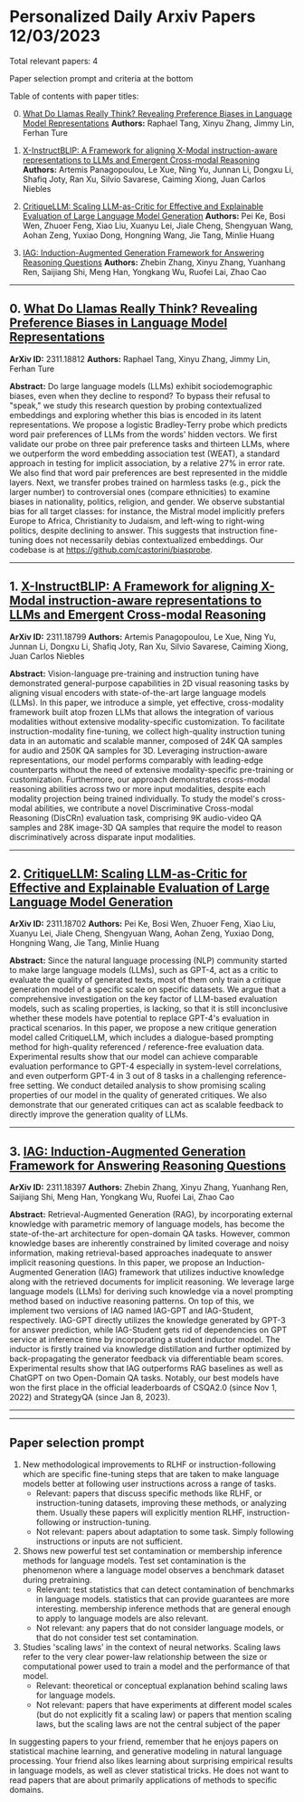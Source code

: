 # Personalized Daily Arxiv Papers 12/03/2023
Total relevant papers: 4

Paper selection prompt and criteria at the bottom

Table of contents with paper titles:

0. [What Do Llamas Really Think? Revealing Preference Biases in Language Model Representations](#link0)
**Authors:** Raphael Tang, Xinyu Zhang, Jimmy Lin, Ferhan Ture

1. [X-InstructBLIP: A Framework for aligning X-Modal instruction-aware representations to LLMs and Emergent Cross-modal Reasoning](#link1)
**Authors:** Artemis Panagopoulou, Le Xue, Ning Yu, Junnan Li, Dongxu Li, Shafiq Joty, Ran Xu, Silvio Savarese, Caiming Xiong, Juan Carlos Niebles

2. [CritiqueLLM: Scaling LLM-as-Critic for Effective and Explainable Evaluation of Large Language Model Generation](#link2)
**Authors:** Pei Ke, Bosi Wen, Zhuoer Feng, Xiao Liu, Xuanyu Lei, Jiale Cheng, Shengyuan Wang, Aohan Zeng, Yuxiao Dong, Hongning Wang, Jie Tang, Minlie Huang

3. [IAG: Induction-Augmented Generation Framework for Answering Reasoning Questions](#link3)
**Authors:** Zhebin Zhang, Xinyu Zhang, Yuanhang Ren, Saijiang Shi, Meng Han, Yongkang Wu, Ruofei Lai, Zhao Cao

---
## 0. [What Do Llamas Really Think? Revealing Preference Biases in Language Model Representations](https://arxiv.org/abs/2311.18812) <a id="link0"></a>
**ArXiv ID:** 2311.18812
**Authors:** Raphael Tang, Xinyu Zhang, Jimmy Lin, Ferhan Ture

**Abstract:** Do large language models (LLMs) exhibit sociodemographic biases, even when they decline to respond? To bypass their refusal to "speak," we study this research question by probing contextualized embeddings and exploring whether this bias is encoded in its latent representations. We propose a logistic Bradley-Terry probe which predicts word pair preferences of LLMs from the words' hidden vectors. We first validate our probe on three pair preference tasks and thirteen LLMs, where we outperform the word embedding association test (WEAT), a standard approach in testing for implicit association, by a relative 27% in error rate. We also find that word pair preferences are best represented in the middle layers. Next, we transfer probes trained on harmless tasks (e.g., pick the larger number) to controversial ones (compare ethnicities) to examine biases in nationality, politics, religion, and gender. We observe substantial bias for all target classes: for instance, the Mistral model implicitly prefers Europe to Africa, Christianity to Judaism, and left-wing to right-wing politics, despite declining to answer. This suggests that instruction fine-tuning does not necessarily debias contextualized embeddings. Our codebase is at https://github.com/castorini/biasprobe.


---

## 1. [X-InstructBLIP: A Framework for aligning X-Modal instruction-aware representations to LLMs and Emergent Cross-modal Reasoning](https://arxiv.org/abs/2311.18799) <a id="link1"></a>
**ArXiv ID:** 2311.18799
**Authors:** Artemis Panagopoulou, Le Xue, Ning Yu, Junnan Li, Dongxu Li, Shafiq Joty, Ran Xu, Silvio Savarese, Caiming Xiong, Juan Carlos Niebles

**Abstract:** Vision-language pre-training and instruction tuning have demonstrated general-purpose capabilities in 2D visual reasoning tasks by aligning visual encoders with state-of-the-art large language models (LLMs). In this paper, we introduce a simple, yet effective, cross-modality framework built atop frozen LLMs that allows the integration of various modalities without extensive modality-specific customization. To facilitate instruction-modality fine-tuning, we collect high-quality instruction tuning data in an automatic and scalable manner, composed of 24K QA samples for audio and 250K QA samples for 3D. Leveraging instruction-aware representations, our model performs comparably with leading-edge counterparts without the need of extensive modality-specific pre-training or customization. Furthermore, our approach demonstrates cross-modal reasoning abilities across two or more input modalities, despite each modality projection being trained individually. To study the model's cross-modal abilities, we contribute a novel Discriminative Cross-modal Reasoning (DisCRn) evaluation task, comprising 9K audio-video QA samples and 28K image-3D QA samples that require the model to reason discriminatively across disparate input modalities.


---

## 2. [CritiqueLLM: Scaling LLM-as-Critic for Effective and Explainable Evaluation of Large Language Model Generation](https://arxiv.org/abs/2311.18702) <a id="link2"></a>
**ArXiv ID:** 2311.18702
**Authors:** Pei Ke, Bosi Wen, Zhuoer Feng, Xiao Liu, Xuanyu Lei, Jiale Cheng, Shengyuan Wang, Aohan Zeng, Yuxiao Dong, Hongning Wang, Jie Tang, Minlie Huang

**Abstract:** Since the natural language processing (NLP) community started to make large language models (LLMs), such as GPT-4, act as a critic to evaluate the quality of generated texts, most of them only train a critique generation model of a specific scale on specific datasets. We argue that a comprehensive investigation on the key factor of LLM-based evaluation models, such as scaling properties, is lacking, so that it is still inconclusive whether these models have potential to replace GPT-4's evaluation in practical scenarios. In this paper, we propose a new critique generation model called CritiqueLLM, which includes a dialogue-based prompting method for high-quality referenced / reference-free evaluation data. Experimental results show that our model can achieve comparable evaluation performance to GPT-4 especially in system-level correlations, and even outperform GPT-4 in 3 out of 8 tasks in a challenging reference-free setting. We conduct detailed analysis to show promising scaling properties of our model in the quality of generated critiques. We also demonstrate that our generated critiques can act as scalable feedback to directly improve the generation quality of LLMs.


---

## 3. [IAG: Induction-Augmented Generation Framework for Answering Reasoning Questions](https://arxiv.org/abs/2311.18397) <a id="link3"></a>
**ArXiv ID:** 2311.18397
**Authors:** Zhebin Zhang, Xinyu Zhang, Yuanhang Ren, Saijiang Shi, Meng Han, Yongkang Wu, Ruofei Lai, Zhao Cao

**Abstract:** Retrieval-Augmented Generation (RAG), by incorporating external knowledge with parametric memory of language models, has become the state-of-the-art architecture for open-domain QA tasks. However, common knowledge bases are inherently constrained by limited coverage and noisy information, making retrieval-based approaches inadequate to answer implicit reasoning questions. In this paper, we propose an Induction-Augmented Generation (IAG) framework that utilizes inductive knowledge along with the retrieved documents for implicit reasoning. We leverage large language models (LLMs) for deriving such knowledge via a novel prompting method based on inductive reasoning patterns. On top of this, we implement two versions of IAG named IAG-GPT and IAG-Student, respectively. IAG-GPT directly utilizes the knowledge generated by GPT-3 for answer prediction, while IAG-Student gets rid of dependencies on GPT service at inference time by incorporating a student inductor model. The inductor is firstly trained via knowledge distillation and further optimized by back-propagating the generator feedback via differentiable beam scores. Experimental results show that IAG outperforms RAG baselines as well as ChatGPT on two Open-Domain QA tasks. Notably, our best models have won the first place in the official leaderboards of CSQA2.0 (since Nov 1, 2022) and StrategyQA (since Jan 8, 2023).


---


---

## Paper selection prompt
 1. New methodological improvements to RLHF or instruction-following which are specific fine-tuning steps that are taken to make language models better at following user instructions across a range of tasks.
    - Relevant: papers that discuss specific methods like RLHF, or instruction-tuning datasets, improving these methods, or analyzing them. Usually these papers will explicitly mention RLHF, instruction-following or instruction-tuning.
    - Not relevant: papers about adaptation to some task. Simply following instructions or inputs are not sufficient.
 2. Shows new powerful test set contamination or membership inference methods for language models. Test set contamination is the phenomenon where a language model observes a benchmark dataset during pretraining.
    - Relevant: test statistics that can detect contamination of benchmarks in language models. statistics that can provide guarantees are more interesting. membership inference methods that are general enough to apply to language models are also relevant.
    - Not relevant: any papers that do not consider language models, or that do not consider test set contamination.
 3. Studies 'scaling laws' in the context of neural networks. Scaling laws refer to the very clear power-law relationship between the size or computational power used to train a model and the performance of that model.
    - Relevant: theoretical or conceptual explanation behind scaling laws for language models.
    - Not relevant: papers that have experiments at different model scales (but do not explicitly fit a scaling law) or papers that mention scaling laws, but the scaling laws are not the central subject of the paper

 In suggesting papers to your friend, remember that he enjoys papers on statistical machine learning, and generative modeling in natural language processing.
 Your friend also likes learning about surprising empirical results in language models, as well as clever statistical tricks.
 He does not want to read papers that are about primarily applications of methods to specific domains.
